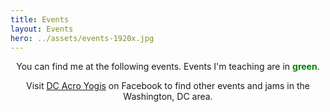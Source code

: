 ```yaml
---
title: Events
layout: Events
hero: ../assets/events-1920x.jpg
---
```


<p style="text-align: center;">You can find me at the following events. Events I'm teaching are in <span style="color: green"><strong>green</strong></span>.</p>

<p style="text-align: center;">Visit <a href="https://www.facebook.com/groups/AcroYogaDC/" target="_blank" rel="noopener noreferrer">DC Acro Yogis</a> on Facebook to find other events and jams in the Washington, DC area.</p>

